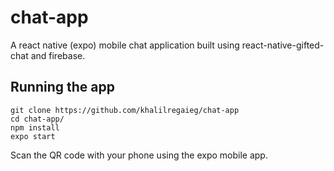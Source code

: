 # chat-app

A react native (expo) mobile chat application built using react-native-gifted-chat and firebase.

## 

## Running the app

    git clone https://github.com/khalilregaieg/chat-app
    cd chat-app/
    npm install
    expo start
     
Scan the QR code with your phone using the expo mobile app.
